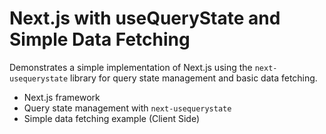 # Next.js with useQueryState and Simple Data Fetching

Demonstrates a simple implementation of Next.js using the `next-usequerystate` library for query state management and basic data fetching.

- Next.js framework
- Query state management with `next-usequerystate`
- Simple data fetching example (Client Side)
